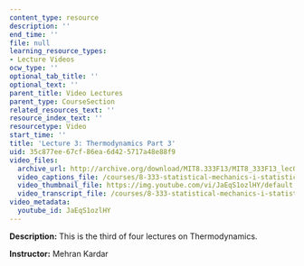 ```yaml
---
content_type: resource
description: ''
end_time: ''
file: null
learning_resource_types:
- Lecture Videos
ocw_type: ''
optional_tab_title: ''
optional_text: ''
parent_title: Video Lectures
parent_type: CourseSection
related_resources_text: ''
resource_index_text: ''
resourcetype: Video
start_time: ''
title: 'Lecture 3: Thermodynamics Part 3'
uid: 35c877ee-67cf-86ea-6d42-5717a48e88f9
video_files:
  archive_url: http://archive.org/download/MIT8.333F13/MIT8_333F13_lec03_300k.mp4
  video_captions_file: /courses/8-333-statistical-mechanics-i-statistical-mechanics-of-particles-fall-2013/78b6b39df7105de0be91708a960c2374_JaEqS1ozlHY.vtt
  video_thumbnail_file: https://img.youtube.com/vi/JaEqS1ozlHY/default.jpg
  video_transcript_file: /courses/8-333-statistical-mechanics-i-statistical-mechanics-of-particles-fall-2013/c3d07415ae30b0415845de789aec3410_JaEqS1ozlHY.pdf
video_metadata:
  youtube_id: JaEqS1ozlHY
---
```


**Description:** This is the third of four lectures on Thermodynamics.

**Instructor:** Mehran Kardar

